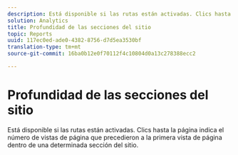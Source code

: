 ```yaml
---
description: Está disponible si las rutas están activadas. Clics hasta la página indica el número de vistas de página que precedieron a la primera vista de página dentro de una determinada sección del sitio.
solution: Analytics
title: Profundidad de las secciones del sitio
topic: Reports
uuid: 117ec0ed-ade0-4382-8756-d7d5ea3530bf
translation-type: tm+mt
source-git-commit: 16ba0b12e0f70112f4c10804d0a13c278388ecc2

---
```



# Profundidad de las secciones del sitio

Está disponible si las rutas están activadas. Clics hasta la página indica el número de vistas de página que precedieron a la primera vista de página dentro de una determinada sección del sitio.

